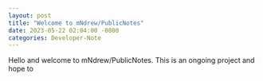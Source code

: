 ```yaml
---
layout: post
title: "Welcome to mNdrew/PublicNotes"
date: 2023-05-22 02:04:00 -0000
categories: Developer-Note
---
```

Hello and welcome to mNdrew/PublicNotes. This is an ongoing project and hope to 